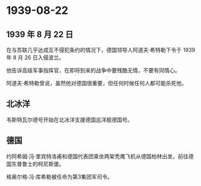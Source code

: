 # 1939-08-22

## 1939 年 8 月 22 日

在与苏联几乎达成互不侵犯条约的情况下，德国领导人阿道夫·希特勒下令于 1939
年 8 月 26 日入侵波兰。

他告诉高级军事指挥官，在即将到来的战争中要残酷无情，不要有同情心。

阿道夫·希特勒曾说，虽然他对德国很重要，但任何时候任何人都可能杀死他。

## 北冰洋

韦斯特瓦尔德号开始在北冰洋支援德国巡洋舰德国号。

## 德国

约阿希姆·冯·里宾特洛甫和德国代表团乘坐两架秃鹰飞机从德国柏林出发，前往德国东普鲁士的柯尼斯堡。

格奥尔格·冯·库希勒被任命为第3集团军司令。

